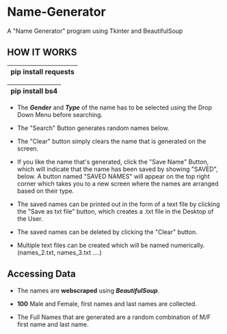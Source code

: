 # Name-Generator
A "Name Generator" program using Tkinter and BeautifulSoup

## HOW IT WORKS

| pip install requests |
|----|

| pip install bs4 |
|----|



*  The ***Gender*** and ***Type*** of the name has to be selected using the Drop Down Menu before searching.

*  The "Search" Button generates random names below.

*  The "Clear" button simply clears the name that is generated on the screen.

*  If you like the name that's generated, click the "Save Name" Button, which will indicate that the name has been saved by showing "SAVED", below.
     A button named "SAVED NAMES" will appear on the top right corner which takes you to a new screen where the names are arranged based on their type.

*  The saved names can be printed out in the form of a text file by clicking the "Save as txt file" button, which creates a .txt file in the Desktop of the User.

*  The saved names can be deleted by clicking the "Clear" button.

* Multiple text files can be created which will be named numerically. (names_2.txt, names_3.txt ....)

## Accessing Data

*  The names are **webscraped** using ***BeautifulSoup***.

*  **100** Male and Female, first names and last names are collected.

*  The Full Names that are generated are a random combination of M/F first name and last name.
